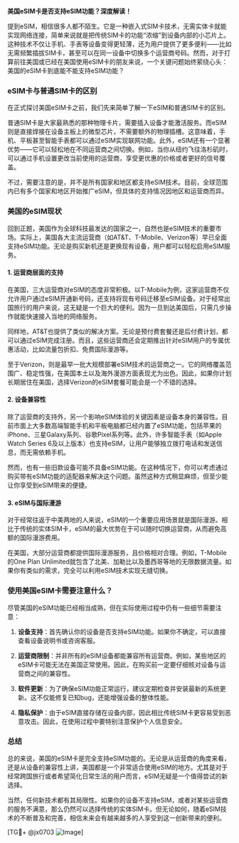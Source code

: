**美国eSIM卡是否支持eSIM功能？深度解读！**

提到eSIM，相信很多人都不陌生。它是一种嵌入式SIM卡技术，无需实体卡就能实现网络连接，简单来说就是把传统SIM卡的功能“浓缩”到设备内部的小芯片上。这种技术不仅让手机、手表等设备变得更轻薄，还为用户提供了更多便利——比如无需频繁插拔SIM卡，甚至可以在同一设备中切换多个运营商号码。然而，对于打算前往美国或已经在美国使用eSIM卡的朋友来说，一个关键问题始终萦绕心头：美国的eSIM卡到底能不能支持eSIM功能？

### eSIM卡与普通SIM卡的区别

在正式探讨美国eSIM卡之前，我们先来简单了解一下eSIM和普通SIM卡的区别。

普通SIM卡是大家最熟悉的那种物理卡片，需要插入设备才能激活服务。而eSIM则是直接焊接在设备主板上的微型芯片，不需要额外的物理插槽。这意味着，手机、平板甚至智能手表都可以通过eSIM实现联网功能。此外，eSIM还有一个显著优势——它可以轻松地在不同运营商之间切换。例如，当你从纽约飞往洛杉矶时，可以通过手机设置更改当前使用的运营商，享受更优惠的价格或者更好的信号覆盖。

不过，需要注意的是，并不是所有国家和地区都支持eSIM技术。目前，全球范围内已有多个国家和地区开始推广eSIM，但具体的支持情况因地区和运营商而异。

### 美国的eSIM现状

回到正题，美国作为全球科技最发达的国家之一，自然也是eSIM技术的重要市场。实际上，美国各大主流运营商（如AT&T、T-Mobile、Verizon等）早已全面支持eSIM功能。无论是购买新机还是更换现有设备，用户都可以轻松启用eSIM服务。

#### 1. **运营商层面的支持**
在美国，三大运营商对eSIM的态度非常积极。以T-Mobile为例，这家运营商不仅允许用户通过eSIM开通新号码，还支持将现有号码迁移至eSIM设备。对于经常出国旅行的用户来说，这无疑是一个巨大的便利。因为一旦到达美国后，只需几步操作就能快速接入当地的网络服务。

同样地，AT&T也提供了类似的解决方案。无论是预付费套餐还是后付费计划，都可以通过eSIM完成注册。而且，这些运营商还会定期推出针对eSIM用户的专属优惠活动，比如流量包折扣、免费国际漫游等。

至于Verizon，则是最早一批大规模部署eSIM技术的运营商之一。它的网络覆盖范围广、稳定性强，在美国本土以及海外漫游方面表现尤为出色。因此，如果你计划长期居住在美国，选择Verizon的eSIM套餐可能会是一个不错的选择。

#### 2. **设备兼容性**
除了运营商的支持外，另一个影响eSIM体验的关键因素是设备本身的兼容性。目前市面上大多数高端智能手机和平板电脑都已经内置了eSIM功能，包括苹果的iPhone、三星Galaxy系列、谷歌Pixel系列等。此外，许多智能手表（如Apple Watch Series 6及以上版本）也支持eSIM，让用户能够独立拨打电话和发送信息，而无需依赖手机。

然而，也有一些旧款设备可能不具备eSIM功能。在这种情况下，你可以考虑通过购买带有eSIM功能的适配器来解决这个问题。虽然这种方式稍显麻烦，但至少能让你享受到eSIM带来的便捷。

#### 3. **eSIM与国际漫游**
对于经常往返于中美两地的人来说，eSIM的一个重要应用场景就是国际漫游。相比于传统的实体SIM卡，eSIM的最大优势在于可以随时切换运营商，从而避免高额的国际漫游费用。

在美国，大部分运营商都提供国际漫游服务，且价格相对合理。例如，T-Mobile的One Plan Unlimited就包含了北美、加勒比以及墨西哥等地的无限数据流量。如果你有类似的需求，完全可以利用eSIM技术实现无缝切换。

### 使用美国eSIM卡需要注意什么？

尽管美国的eSIM功能已经相当成熟，但在实际使用过程中仍有一些细节需要注意：

1. **设备支持**：首先确认你的设备是否支持eSIM功能。如果你不确定，可以直接查看设备说明书或咨询客服。
   
2. **运营商限制**：并非所有的eSIM设备都能兼容所有运营商。例如，某些地区的eSIM卡可能无法在美国正常使用。因此，在购买前一定要仔细核对设备与运营商之间的兼容性。

3. **软件更新**：为了确保eSIM功能正常运行，建议定期检查并安装最新的系统更新。这不仅能修复已知bug，还能增强设备的整体性能。

4. **隐私保护**：由于eSIM直接存储在设备内部，因此相比传统SIM卡更容易受到恶意攻击。因此，在使用过程中要特别注意保护个人信息安全。

### 总结

总的来说，美国的eSIM卡是完全支持eSIM功能的。无论是从运营商的角度来看，还是从设备的兼容性上讲，美国都是一个非常适合使用eSIM的地方。尤其是对于经常跨国旅行或者希望简化日常生活的用户而言，eSIM无疑是一个值得尝试的新选择。

当然，任何新技术都有其局限性。如果你的设备不支持eSIM，或者对某些运营商的服务不满意，那么仍然可以选择传统的实体SIM卡。但无论如何，随着eSIM技术的不断普及和完善，相信未来会有越来越多的人享受到这一创新带来的便利。

[TG💪+ @jx0703 ![Image](https://github.com/user-attachments/assets/dbca1d08-cadb-493c-b0ec-ad6f7a83f270)]